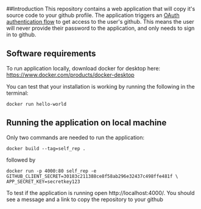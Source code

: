 ##Introduction
This repository contains a web application that will copy it's source code to your github profile.
The application triggers an [OAuth authentication flow](https://stackoverflow.com/questions/4727226/on-a-high-level-how-does-oauth-2-work)
to get access to the user's github.
This means the user will never provide their password to the application, and only needs to sign in to github.

## Software requirements 

To run application locally, download docker for desktop here: https://www.docker.com/products/docker-desktop

You can test that your installation is working by running the following in the terminal:

``docker run hello-world``

## Running the application on local machine

Only two commands are needed to run the application: 
````
docker build --tag=self_rep .
````
followed by
````
docker run -p 4000:80 self_rep -e GITHUB_CLIENT_SECRET=30183c211388ce8f58ab296e32437c498ffe481f \
APP_SECRET_KEY=secretkey123
````
To test if the application is running open http://localhost:4000/.
You should see a message and a link to copy the repository to your github
